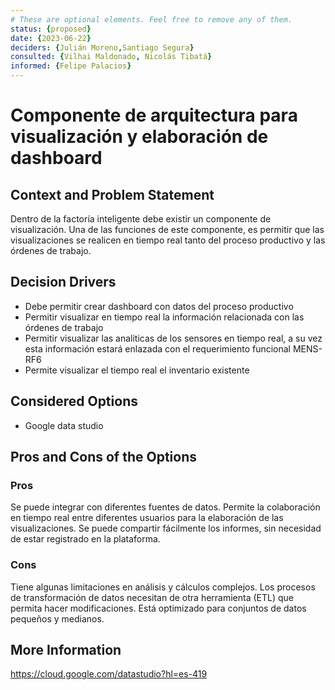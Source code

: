 ```yaml
---
# These are optional elements. Feel free to remove any of them.
status: {proposed}
date: {2023-06-22}
deciders: {Julián Moreno,Santiago Segura}
consulted: {Vilhai Maldonado, Nicolás Tibatá}
informed: {Felipe Palacios}
---
```

# Componente de arquitectura para visualización y elaboración de dashboard

## Context and Problem Statement

Dentro de la factoría inteligente debe existir un componente de visualización. Una de las funciones de este componente, es permitir que las visualizaciones se realicen en tiempo real tanto del proceso productivo y las órdenes de trabajo.

<!-- This is an optional element. Feel free to remove. -->
## Decision Drivers

* Debe permitir crear dashboard con datos del proceso productivo
* Permitir visualizar en tiempo real la información relacionada con las órdenes de trabajo
* Permitir visualizar las analiticas de los sensores en tiempo real, a su vez esta información estará enlazada con el requerimiento funcional MENS-RF6
* Permite visualizar el tiempo real el inventario existente

## Considered Options

* Google data studio


<!-- This is an optional element. Feel free to remove. -->

## Pros and Cons of the Options

### Pros

Se puede integrar con diferentes fuentes de datos. 
Permite la colaboración en tiempo real entre diferentes usuarios para la elaboración de las visualizaciones. 
Se puede compartir fácilmente los informes, sin necesidad de estar registrado en la plataforma. 

### Cons

Tiene algunas limitaciones en análisis y cálculos complejos.
Los procesos de transformación de datos necesitan de otra herramienta (ETL) que permita hacer modificaciones. 
Está optimizado para conjuntos de datos pequeños y medianos. 

## More Information

https://cloud.google.com/datastudio?hl=es-419

